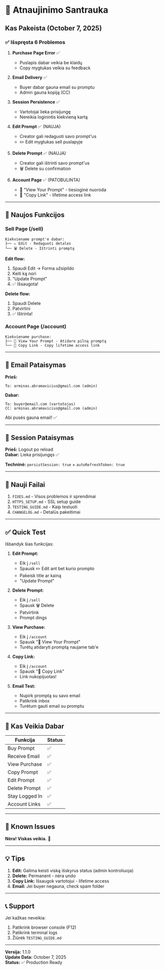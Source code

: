 # 🎉 Atnaujinimo Santrauka

## Kas Pakeista (October 7, 2025)

### ✅ Išspręsta 6 Problemos

1. **Purchase Page Error** ✅
   - Puslapis dabar veikia be klaidų
   - Copy mygtukas veikia su feedback

2. **Email Delivery** ✅
   - Buyer dabar gauna email su promptu
   - Admin gauna kopiją (CC)

3. **Session Persistence** ✅
   - Vartotojai lieka prisijungę
   - Nereikia loginintis kiekvieną kartą

4. **Edit Prompt** ✅ (NAUJA)
   - Creator gali redaguoti savo prompt'us
   - ✏️ Edit mygtukas sell puslapyje

5. **Delete Prompt** ✅ (NAUJA)
   - Creator gali ištrinti savo prompt'us
   - 🗑️ Delete su confirmation

6. **Account Page** ✅ (PATOBULINTA)
   - 📄 "View Your Prompt" - tiesioginė nuoroda
   - 🔗 "Copy Link" - lifetime access link

---

## 🚀 Naujos Funkcijos

### Sell Page (/sell)
```
Kiekviename prompt'e dabar:
├── ✏️ Edit - Redaguoti detales
└── 🗑️ Delete - Ištrinti promptą
```

**Edit flow:**
1. Spaudi Edit → Forma užsipildo
2. Keiti ką nori
3. "Update Prompt"
4. ✅ Išsaugota!

**Delete flow:**
1. Spaudi Delete
2. Patvirtini
3. ✅ Ištrinta!

### Account Page (/account)
```
Kiekviename purchase:
├── 📄 View Your Prompt - Atidaro pilną promptą
└── 🔗 Copy Link - Copy lifetime access link
```

---

## 📧 Email Pataisymas

**Prieš:**
```
To: arminas.abramavicius@gmail.com (admin)
```

**Dabar:**
```
To: buyer@email.com (vartotojas)
CC: arminas.abramavicius@gmail.com (admin)
```

Abi pusės gauna email! ✅

---

## 🔐 Session Pataisymas

**Prieš:** Logout po reload  
**Dabar:** Lieka prisijungęs ✅

**Techninė:** `persistSession: true` + `autoRefreshToken: true`

---

## 📝 Nauji Failai

1. `FIXES.md` - Visos problemos ir sprendimai
2. `HTTPS_SETUP.md` - SSL setup guide
3. `TESTING_GUIDE.md` - Kaip testuoti
4. `CHANGELOG.md` - Detalūs pakeitimai

---

## ✅ Quick Test

Išbandyk šias funkcijas:

1. **Edit Prompt:**
   - Eik į `/sell`
   - Spausk ✏️ Edit ant bet kurio prompto
   - Pakeisk title ar kainą
   - "Update Prompt"

2. **Delete Prompt:**
   - Eik į `/sell`
   - Spausk 🗑️ Delete
   - Patvirtink
   - Prompt dings

3. **View Purchase:**
   - Eik į `/account`
   - Spausk "📄 View Your Prompt"
   - Turėtų atidaryti promptą naujame tab'e

4. **Copy Link:**
   - Eik į `/account`
   - Spausk "🔗 Copy Link"
   - Link nukopijuotas!

5. **Email Test:**
   - Nupirk promptą su savo email
   - Patikrink inbox
   - Turėtum gauti email su promptu

---

## 🎯 Kas Veikia Dabar

| Funkcija | Status |
|----------|--------|
| Buy Prompt | ✅ |
| Receive Email | ✅ |
| View Purchase | ✅ |
| Copy Prompt | ✅ |
| Edit Prompt | ✅ |
| Delete Prompt | ✅ |
| Stay Logged In | ✅ |
| Account Links | ✅ |

---

## 🐛 Known Issues

**Nėra! Viskas veikia.** 🎉

---

## 💡 Tips

1. **Edit:** Galima keisti viską išskyrus status (admin kontroliuoja)
2. **Delete:** Permanent - nėra undo
3. **Copy Link:** Išsaugok vartotojui - lifetime access
4. **Email:** Jei buyer negauna, check spam folder

---

## 📞 Support

Jei kažkas neveikia:
1. Patikrink browser console (F12)
2. Patikrink terminal logs
3. Žiūrėk `TESTING_GUIDE.md`

---

**Versija:** 1.1.0  
**Update Data:** October 7, 2025  
**Status:** ✅ Production Ready
